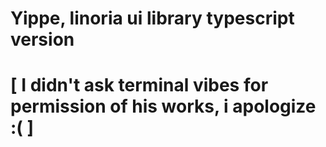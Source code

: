 # Yippe, linoria ui library typescript version 
# [ I didn't ask terminal vibes for permission of his works, i apologize :( ]
